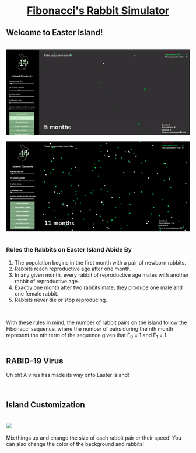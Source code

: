 <a href="https://andyngo2021.github.io/helyx-fibonacci-rabbits" target="_blank"><h1 align="center">Fibonacci's Rabbit Simulator</h1></a>

## Welcome to Easter Island! ##
<br>

<img align="center" src="Images/simulation_gif_1.gif">
<br>
<br>
<img align="center" src="Images/screenshot_1.png" alt="Screenshot of simulation">

<br>
<br>

### Rules the Rabbits on Easter Island Abide By ###
1. The population begins in the first month with a pair of newborn rabbits.
2. Rabbits reach reproductive age after one month.
3. In any given month, every rabbit of reproductive age mates with another rabbit of reproductive age.
4. Exactly one month after two rabbits mate, they produce one male and one female rabbit.
5. Rabbits never die or stop reproducing.

<br>


With these rules in mind, the number of rabbit pairs on the island follow the Fibonacci sequence, where the number of pairs during the nth month represent the nth term of the sequence given that F<sub>0</sub> = 1 and  F<sub>1</sub> = 1.
<br>
<br>

## RABID-19 Virus ##
Uh oh! A virus has made its way onto Easter Island!

<br>

## Island Customization ##
<br>

<img align="center" src="Images/customization_gif_1.gif">
<br>
<br>
Mix things up and change the size of each rabbit pair or their speed! You can also change the color of the background and rabbits!